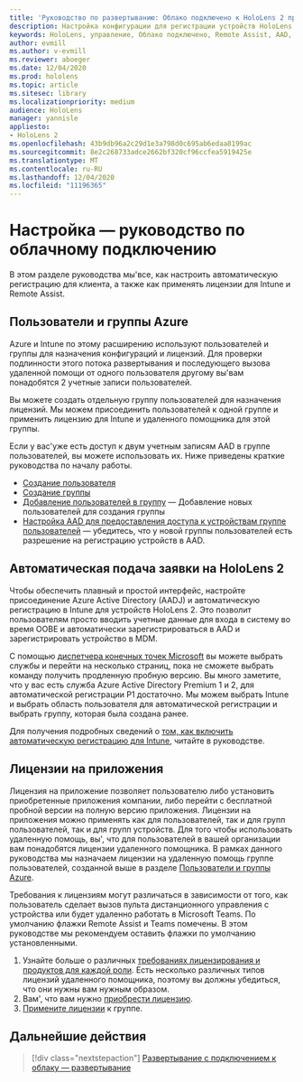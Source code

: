 ```yaml
---
title: 'Руководство по развертыванию: Облако подключено к HoloLens 2 при масштабировании с помощью удаленной помощи-Настройка'
description: Настройка конфигурации для регистрации устройств HoloLens в сети, подключенной к облаку
keywords: HoloLens, управление, Облако подключено, Remote Assist, AAD, Azure AD, MDM, управление мобильными устройствами
author: evmill
ms.author: v-evmill
ms.reviewer: aboeger
ms.date: 12/04/2020
ms.prod: hololens
ms.topic: article
ms.sitesec: library
ms.localizationpriority: medium
audience: HoloLens
manager: yannisle
appliesto:
- HoloLens 2
ms.openlocfilehash: 43b9db96a2c29d1e3a798d0c695ab6edaa8199ac
ms.sourcegitcommit: 8e2c268733adce2662bf320cf96ccfea5919425e
ms.translationtype: MT
ms.contentlocale: ru-RU
ms.lasthandoff: 12/04/2020
ms.locfileid: "11196365"
---
```

# Настройка — руководство по облачному подключению

В этом разделе руководства мы&#39;все, как настроить автоматическую регистрацию для клиента, а также как применять лицензии для Intune и Remote Assist.

## Пользователи и группы Azure

Azure и Intune по этому расширению используют пользователей и группы для назначения конфигураций и лицензий. Для проверки подлинности этого потока развертывания и последующего вызова удаленной помощи от одного пользователя другому вы&#39;вам понадобятся 2 учетные записи пользователей.

Вы можете создать отдельную группу пользователей для назначения лицензий. Мы можем присоединить пользователей к одной группе и применить лицензию для Intune и удаленного помощника для этой группы.

Если у вас&#39;уже есть доступ к двум учетным записям AAD в группе пользователей, вы можете использовать их. Ниже приведены краткие руководства по началу работы.

- [Создание пользователя](https://docs.microsoft.com/mem/intune/fundamentals/quickstart-create-user)
- [Создание группы](https://docs.microsoft.com/mem/intune/fundamentals/quickstart-create-group)
- [Добавление пользователей в группу](https://docs.microsoft.com/azure/active-directory/fundamentals/active-directory-groups-members-azure-portal) — Добавление новых пользователей для создания группы
- [Настройка AAD для предоставления доступа к устройствам группе пользователей](https://docs.microsoft.com/azure/active-directory/devices/azureadjoin-plan#configure-your-device-settings) — убедитесь, что у новой группы пользователей есть разрешение на регистрацию устройств в AAD.

## Автоматическая подача заявки на HoloLens 2

Чтобы обеспечить плавный и простой интерфейс, настройте присоединение Azure Active Directory (AADJ) и автоматическую регистрацию в Intune для устройств HoloLens 2. Это позволит пользователям просто вводить учетные данные для входа в систему во время OOBE и автоматически зарегистрироваться в AAD и зарегистрировать устройство в MDM.

С помощью [диспетчера конечных точек Microsoft](https://endpoint.microsoft.com/#home) вы можете выбрать службы и перейти на несколько страниц, пока не сможете выбрать команду получить продленную пробную версию. Вы много заметите, что у вас есть служба Azure Active Directory Premium 1 и 2, для автоматической регистрации P1 достаточно. Мы можем выбрать Intune и выбрать область пользователя для автоматической регистрации и выбрать группу, которая была создана ранее.

Для получения подробных сведений о [том, как включить автоматическую регистрацию для Intune](https://docs.microsoft.com/mem/intune/enrollment/quickstart-setup-auto-enrollment), читайте в руководстве.

## Лицензии на приложения

Лицензия на приложение позволяет пользователю либо установить приобретенные приложения компании, либо перейти с бесплатной пробной версии на полную версию приложения. Лицензии на приложения можно применять как для пользователей, так и для групп пользователей, так и для групп устройств. Для того чтобы использовать удаленную помощь, вы&#39;, что для пользователей в вашей организации вам понадобятся лицензии удаленного помощника. В рамках данного руководства мы назначаем лицензии на удаленную помощь группе пользователей, созданной выше в разделе [Пользователи и группы Azure](hololens2-cloud-connected-configure.md#azure-users-and-groups).

Требования к лицензиям могут различаться в зависимости от того, как пользователь сделает вызов пульта дистанционного управления с устройства или будет удаленно работать в Microsoft Teams. По умолчанию флажки Remote Assist и Teams помечены. В этом руководстве мы рекомендуем оставить флажки по умолчанию установленными.

1. Узнайте больше о различных [требованиях лицензирования и продуктов для каждой роли](https://docs.microsoft.com/dynamics365/mixed-reality/remote-assist/requirements#licensing-and-product-requirements-per-role). Есть несколько различных типов лицензий удаленного помощника, поэтому вы должны убедиться, что они нужны вам нужным образом.
2. Вам&#39;, что вам нужно [приобрести лицензию](https://docs.microsoft.com/dynamics365/mixed-reality/remote-assist/buy-remote-assist).
3. [Примените лицензии](https://docs.microsoft.com/dynamics365/mixed-reality/remote-assist/deploy-remote-assist) к группе.

## Дальнейшие действия

> [!div class="nextstepaction"]
> [Развертывание с подключением к облаку — развертывание](hololens2-cloud-connected-deploy.md)